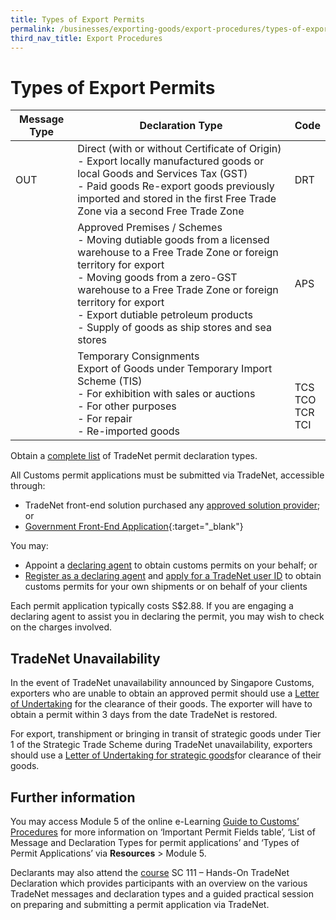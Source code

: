 ```yaml
---
title: Types of Export Permits
permalink: /businesses/exporting-goods/export-procedures/types-of-export-permits
third_nav_title: Export Procedures
---
```


# Types of Export Permits

| Message Type | Declaration Type  | Code    |
|--------------|-------------|-----------------|
| OUT          | Direct \(with or without Certificate of Origin\)  <br>- Export locally manufactured goods or local Goods and Services Tax \(GST\)<br>- Paid goods Re\-export goods previously imported and stored in the first Free Trade Zone via a second Free Trade Zone      | DRT  |
|              | Approved Premises / Schemes<br>- Moving dutiable goods from a licensed warehouse to a Free Trade Zone or foreign territory for export <br>- Moving goods from a zero\-GST warehouse to a Free Trade Zone or foreign territory for export <br>- Export dutiable petroleum products <br>- Supply of goods as ship stores and sea stores | APS    |
|              | Temporary Consignments <br>Export of Goods under Temporary Import Scheme \(TIS\)<br>- For exhibition with sales or auctions <br>- For other purposes <br>- For repair <br>- Re-imported goods      | <br><br>TCS<br>TCO<br> TCR<br> TCI |


Obtain a  [complete list](/files/businesses/complete-list-trade-nett.pdf) of TradeNet permit declaration types.

All Customs permit applications must be submitted via TradeNet, accessible through:

-   TradeNet front-end solution purchased any  [approved solution provider](/businesses/national-single-window/overview/TradeNet-Solution-Providers); or
-   [Government Front-End Application](https://www.tradenet.gov.sg/tradenet/login.portal){:target="_blank"}

You may:

-   Appoint a  [declaring agent](/businesses/business-resources/directories-of-service-providers/list-of-local-forwarding-agents)  to obtain customs permits on your behalf; or
-   [Register as a declaring agent](/businesses/new-traders-and-registration-services/registration-services/apply-update-renew-terminate-declaring-agent-account-and-declarant)  and  [apply for a TradeNet user ID](/businesses/national-single-window/overview/what-you-need-to-know-about-tradenet) to obtain customs permits for your own shipments or on behalf of your clients

Each permit application typically costs S$2.88. If you are engaging a declaring agent to assist you in declaring the permit, you may wish to check on the charges involved.

## TradeNet Unavailability

In the event of TradeNet unavailability announced by Singapore Customs, exporters who are unable to obtain an approved permit should use a  [Letter of Undertaking](/files/businesses/lou-template-for-tn-unavailability-6aug15-(2).docx)  for the clearance of their goods. The exporter will have to obtain a permit within 3 days from the date TradeNet is restored.

For export, transhipment or bringing in transit of strategic goods under Tier 1 of the Strategic Trade Scheme during TradeNet unavailability, exporters should use a  [Letter of Undertaking for strategic goods](/files/businesses/lou-for-strategic-goods.docx)for clearance of their goods.

## Further information

You may access Module 5 of the online e-Learning [Guide to Customs’ Procedures](/businesses/business-resources/elearning) for more information on ‘Important Permit Fields table’, ‘List of Message and Declaration Types for permit applications’ and ‘Types of Permit Applications’ via **Resources** > Module 5.

Declarants may also attend the [course](/businesses/business-resources/courses-and-events) SC 111 – Hands-On TradeNet Declaration which provides participants with an overview on the various TradeNet messages and declaration types and a guided practical session on preparing and submitting a permit application via TradeNet.

